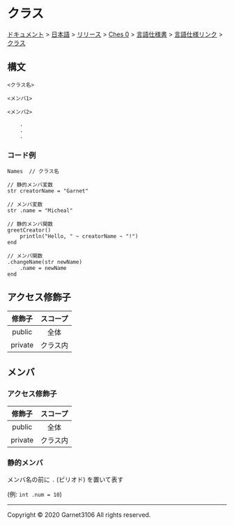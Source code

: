 # クラス

[ドキュメント](../../../../../../index.md) > [日本語](../../../../../index.md) > [リリース](../../../../index.md) > [Ches 0](../../../index.md) > [言語仕様書](../../index.md) > [言語仕様リンク](../index.md) > [クラス](./index.md)

## 構文

```
<クラス名>

<メンバ1>

<メンバ2>

    .
    .
    .
```

### コード例

```
Names  // クラス名

// 静的メンバ変数
str creatorName = "Garnet"

// メンバ変数
str .name = "Micheal"

// 静的メンバ関数
greetCreator()
    println("Hello, " ~ creatorName ~ "!")
end

// メンバ関数
.changeName(str newName)
    .name = newName
end
```

## アクセス修飾子

|修飾子|スコープ|
|:-:|:-:|
|public|全体|
|private|クラス内|

## メンバ

### アクセス修飾子

|修飾子|スコープ|
|:-:|:-:|
|public|全体|
|private|クラス内|

### 静的メンバ

メンバ名の前に `.` (ピリオド) を置いて表す

(例: `int .num = 10`)

---

Copyright © 2020 Garnet3106 All rights reserved.
